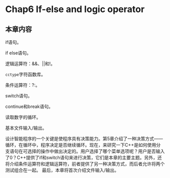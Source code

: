 # Chap6 If-else and logic operator

## 本章内容

if语句。

if else语句。

逻辑运算符：&&、||和!。

`cctype`字符函数库。

条件运算符：?:。

switch语句。

continue和break语句。

读取数字的循环。

基本文件输入/输出。



设计智能程序的一个关键是使程序具有决策能力。第5章介绍了一种决策方式——循环，在循环中，程序决定是否继续循环。现在，来研究一下C++是如何使用分支语句在可选择的操作中做出决定的。用户选择了哪个菜单选项呢？用户是否输入了0？C++提供了if和switch语句来进行决策，它们是本章的主要主题。另外，还将介绍条件运算符和逻辑运算符，前者提供了另一种决策方式，而后者允许将两个测试组合在一起。
最后，本章将首次介绍文件输入/输出。

